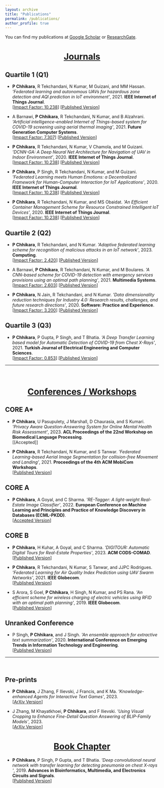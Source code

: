 ```yaml
---
layout: archive
title: "Publications"
permalink: /publications/
author_profile: true
---
```


You can find my publications at [Google Scholar](https://scholar.google.com/citations?user=RQTJ_aIAAAAJ&hl) or [ResearchGate](https://www.researchgate.net/profile/Prateek-Chhikara).



<center>  <h1> <u> Journals </u> </h1> </center>

## Quartile 1 (Q1) 

* **P Chhikara**, R Tekchandani, N Kumar, M Guizani, and MM Hassan. *'Federated learning and autonomous UAVs for hazardous zone detection and AQI prediction in IoT environment'*, 2021. **IEEE Internet of Things Journal**. \
[[Impact Factor: 10.238](https://ieeexplore.ieee.org/xpl/RecentIssue.jsp?punumber=6488907)] [[Published Version](https://ieeexplore.ieee.org/abstract/document/9409140)]

* A Barnawi, **P Chhikara**, R Tekchandani, N Kumar, and B Alzahrani. *'Artificial intelligence-enabled Internet of Things-based system for COVID-19 screening using aerial thermal imaging'*, 2021. **Future Generation Computer Systems**.\
[[Impact Factor: 7.307](https://www.sciencedirect.com/journal/future-generation-computer-systems)] [[Published Version](https://www.sciencedirect.com/science/article/pii/S0167739X21001692)]

* **P Chhikara**, R Tekchandani, N Kumar, V Chamola, and M Guizani. *'DCNN-GA: A Deep Neural Net Architecture for Navigation of UAV in Indoor Environment'*, 2020. **IEEE Internet of Things Journal**. \
[[Impact Factor: 10.238](https://ieeexplore.ieee.org/xpl/RecentIssue.jsp?punumber=6488907)] [[Published Version](https://ieeexplore.ieee.org/abstract/document/9207753)]

* **P Chhikara**, P Singh, R Tekchandani, N Kumar, and M Guizani. *'Federated Learning meets Human Emotions: a Decentralized Framework for Human-Computer Interaction for IoT Applications'*, 2020. **IEEE Internet of Things Journal**. \
[[Impact Factor: 10.238](https://ieeexplore.ieee.org/xpl/RecentIssue.jsp?punumber=6488907)] [[Published Version](https://ieeexplore.ieee.org/abstract/document/9253631)]

* **P Chhikara**, R Tekchandani, N Kumar, and MS Obaidat. *'An Efficient Container Management Scheme for Resource Constrained Intelligent IoT Devices'*, 2020. **IEEE Internet of Things Journal**. \
[[Impact Factor: 10.238](https://ieeexplore.ieee.org/xpl/RecentIssue.jsp?punumber=6488907)] [[Published Version](https://ieeexplore.ieee.org/abstract/document/9253547)]

## Quartile 2 (Q2)

* **P Chhikara**, R Tekchandani, and N Kumar. *'Adaptive federated learning scheme for recognition of malicious attacks in an IoT network'*, 2023. **Computing**. \
[[Impact Factor: 2.420](https://www.springer.com/journal/607)] [[Published Version](https://link.springer.com/article/10.1007/s00607-022-01146-6)]

* A Barnawi, **P Chhikara**, R Tekchandani, N Kumar, and M Boulares. *'A CNN-based scheme for COVID-19 detection with emergency services provisions using an optimal path planning'*, 2021. **Multimedia Systems**. \
[[Impact Factor: 2.603](https://www.springer.com/journal/530)] [[Published Version](https://link.springer.com/article/10.1007/s00530-021-00833-2)]

* **P Chhikara**, N Jain, R Tekchandani, and N Kumar. *'Data dimensionality reduction techniques for Industry 4.0: Research results, challenges, and future research directions'*, 2020. **Software: Practice and Experience**. \
[[Impact Factor: 3.200](https://onlinelibrary.wiley.com/journal/1097024x)] [[Published Version](https://onlinelibrary.wiley.com/doi/abs/10.1002/spe.2876)]

## Quartile 3 (Q3)

* **P Chhikara**, P Gupta, P Singh, and T Bhatia. *'A Deep Transfer Learning based model for Automatic Detection of COVID-19 from Chest X-Rays'*, 2021. **Turkish Journal of Electrical Engineering and Computer Sciences**. \
[[Impact Factor: 0.853](https://journals.tubitak.gov.tr/elektrik/)] [[Published Version](https://journals.tubitak.gov.tr/elektrik/vol29/iss8/6/)]
<hr />
<br>
<center>  <h1> <u> Conferences / Workshops</u> </h1> </center>

## CORE A*
* **P Chhikara**, U Pasupulety, J Marshall, D Chaurasia, and S Kumari. *'Privacy Aware Question-Answering System for Online Mental Health Risk Assessment'*, 2023. **ACL Proceedings of the 22nd Workshop on Biomedical Language Processing**. \
[[Accepted]]

* **P Chhikara**, R Tekchandani, N Kumar, and S Tanwar. *'Federated Learning-based Aerial Image Segmentation for collision-free Movement and Landing'*, 2021. **Proceedings of the 4th ACM MobiCom Workshops**. \
[[Published Version](https://dl.acm.org/doi/abs/10.1145/3477090.3481051)]

## CORE A
* **P Chhikara**, A Goyal, and C Sharma. *'RE-Tagger: A light-weight Real-Estate Image Classifier'*, 2022. **European Conference on Machine Learning and Principles and Practice of Knowledge Discovery in Databases (ECML-PKDD)**. \
[[Accepted Version](https://arxiv.org/abs/2207.05696)]

## CORE B

* **P Chhikara**, H Kuhar, A Goyal, and C Sharma. *'DIGITOUR: Automatic Digital Tours for Real-Estate Properties'*, 2023. **ACM CODS-COMAD**. \
[[Published Version](https://dl.acm.org/doi/10.1145/3570991.3571060)]

* **P Chhikara**, R Tekchandani, N Kumar, S Tanwar, and JJPC Rodrigues. *'Federated Learning for Air Quality Index Prediction using UAV Swarm Networks'*, 2021. **IEEE Globecom**. \
[[Published Version](https://ieeexplore.ieee.org/abstract/document/9685991)]

* S Arora, S Goel, **P Chhikara**, H Singh, N Kumar, and PS Rana. *'An efficient scheme for wireless charging of electric vehicles using RFID with an optimal path planning'*, 2019. **IEEE Globecom**. \
[[Published Version](https://ieeexplore.ieee.org/abstract/document/9024537)]

## Unranked Conference
* P Singh, **P Chhikara**, and J Singh. *'An ensemble approach for extractive text summarization'*, 2020. **International Conference on Emerging Trends in Information Technology and Engineering**. \
[[Published Version](https://ieeexplore.ieee.org/abstract/document/9077805)]
<hr />
<br>

## Pre-prints
* **P Chhikara**, J Zhang, F Ilievski, J Francis, and K Ma. *'Knowledge-enhanced Agents for Interactive Text Games'*, 2023.\
[[ArXiv Version](https://arxiv.org/abs/2305.05091)]

* J Zhang, M Khayatkhoei, **P Chhikara**, and F Ilievski. *'Using Visual Cropping to Enhance Fine-Detail Question Answering of BLIP-Family Models'*, 2023. \
[[ArXiv Version](https://arxiv.org/abs/2306.00228)]

<center>  <h1> <u> Book Chapter </u> </h1> </center>

* **P Chhikara**, P Singh, P Gupta, and T Bhatia. *'Deep convolutional neural network with transfer learning for detecting pneumonia on chest X-rays
'*, 2019. **Advances in Bioinformatics, Multimedia, and Electronics Circuits and Signals**. \
[[Published Version](https://link.springer.com/chapter/10.1007/978-981-15-0339-9_13)]